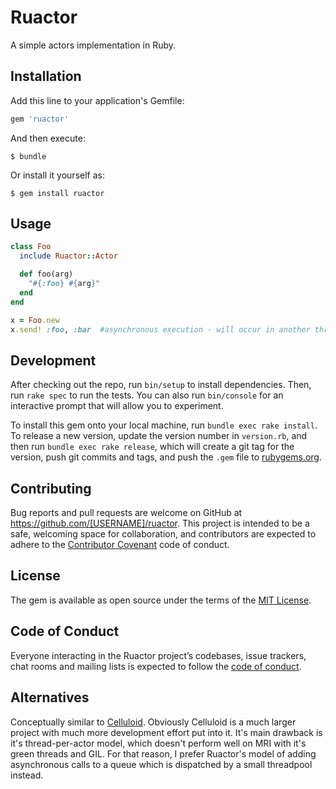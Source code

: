 # Ruactor

A simple actors implementation in Ruby.

## Installation

Add this line to your application's Gemfile:

```ruby
gem 'ruactor'
```

And then execute:

    $ bundle

Or install it yourself as:

    $ gem install ruactor

## Usage

```ruby
class Foo
  include Ruactor::Actor

  def foo(arg)
    "#{:foo} #{arg}"
  end
end

x = Foo.new
x.send! :foo, :bar  #asynchronous execution - will occur in another thread at some point in the future
```

## Development

After checking out the repo, run `bin/setup` to install dependencies. Then, run `rake spec` to run the tests. You can also run `bin/console` for an interactive prompt that will allow you to experiment.

To install this gem onto your local machine, run `bundle exec rake install`. To release a new version, update the version number in `version.rb`, and then run `bundle exec rake release`, which will create a git tag for the version, push git commits and tags, and push the `.gem` file to [rubygems.org](https://rubygems.org).

## Contributing

Bug reports and pull requests are welcome on GitHub at https://github.com/[USERNAME]/ruactor. This project is intended to be a safe, welcoming space for collaboration, and contributors are expected to adhere to the [Contributor Covenant](http://contributor-covenant.org) code of conduct.

## License

The gem is available as open source under the terms of the [MIT License](http://opensource.org/licenses/MIT).

## Code of Conduct

Everyone interacting in the Ruactor project’s codebases, issue trackers, chat rooms and mailing lists is expected to follow the [code of conduct](https://github.com/[USERNAME]/ruactor/blob/master/CODE_OF_CONDUCT.md).

## Alternatives

Conceptually similar to [Celluloid](https://github.com/celluloid/celluloid). Obviously Celluloid is a much larger project with much more development effort put into it. It's main drawback is it's thread-per-actor model, which doesn't perform well on MRI with it's green threads and GIL. For that reason, I prefer Ruactor's model of adding asynchronous calls to a queue which is dispatched by a small threadpool instead.
